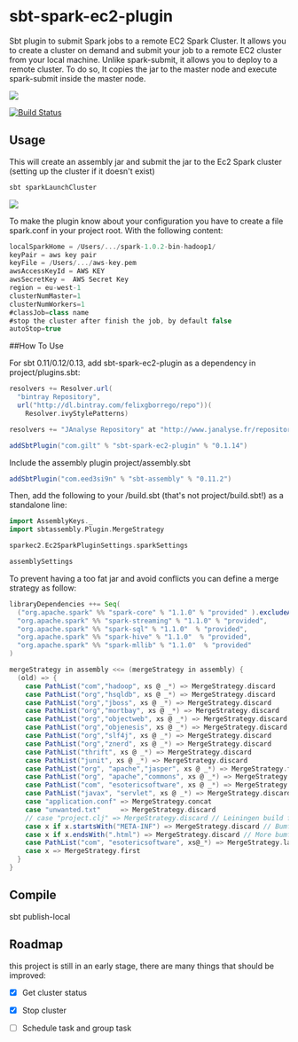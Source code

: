 sbt-spark-ec2-plugin
====================

Sbt plugin to submit Spark jobs to a remote EC2 Spark Cluster.
It allows you to create a cluster on demand and submit your job to a remote EC2 cluster from your local machine.
Unlike spark-submit, it allows you to deploy to a remote cluster. To do so, It copies the jar to the master node and 
execute spark-submit inside the master node.

![](https://raw2.github.com/felixgborrego/sbt-spark-ec2-plugin/master/docs/diagram.png)


[![Build Status](https://travis-ci.org/felixgborrego/lib-spark-manager.svg?branch=master)](https://travis-ci.org/felixgborrego/lib-spark-manager)

## Usage

This will create an assembly jar and submit the jar to the Ec2 Spark cluster (setting up the cluster if it doesn't exist)

```scala
sbt sparkLaunchCluster
```

![](https://raw2.github.com/felixgborrego/sbt-spark-ec2-plugin/master/docs/sbt-spark-ec2.gif)


To make the plugin know about your configuration you have to create a file spark.conf in your project root. With the 
following content:

```scala
localSparkHome = /Users/.../spark-1.0.2-bin-hadoop1/
keyPair = aws key pair
keyFile = /Users/.../aws-key.pem
awsAccessKeyId = AWS KEY
awsSecretKey =  AWS Secret Key
region = eu-west-1
clusterNumMaster=1
clusterNumWorkers=1
#classJob=class name
#stop the cluster after finish the job, by default false
autoStop=true
```




##How To Use

For sbt 0.11/0.12/0.13, add sbt-spark-ec2-plugin as a dependency in project/plugins.sbt:

```scala
resolvers += Resolver.url(
  "bintray Repository",
  url("http://dl.bintray.com/felixgborrego/repo"))(
    Resolver.ivyStylePatterns)

resolvers += "JAnalyse Repository" at "http://www.janalyse.fr/repository/"

addSbtPlugin("com.gilt" % "sbt-spark-ec2-plugin" % "0.1.14")
```


Include the assembly plugin project/assembly.sbt

```scala
addSbtPlugin("com.eed3si9n" % "sbt-assembly" % "0.11.2")
```


Then, add the following to your <project-root>/build.sbt (that's not project/build.sbt!) as a standalone line:

```scala
import AssemblyKeys._
import sbtassembly.Plugin.MergeStrategy

sparkec2.Ec2SparkPluginSettings.sparkSettings

assemblySettings
```

To prevent having a too fat jar and avoid conflicts you can define a merge strategy as follow:

```scala
libraryDependencies ++= Seq(
  ("org.apache.spark" %% "spark-core" % "1.1.0" % "provided" ).excludeAll(excludeMortbayJetty),
  "org.apache.spark" %% "spark-streaming" % "1.1.0" % "provided",
  "org.apache.spark" %% "spark-sql" % "1.1.0"  % "provided",
  "org.apache.spark" %% "spark-hive" % "1.1.0"  % "provided",
  "org.apache.spark" %% "spark-mllib" % "1.1.0"  % "provided"
)

mergeStrategy in assembly <<= (mergeStrategy in assembly) {
  (old) => {
    case PathList("com","hadoop", xs @ _*) => MergeStrategy.discard
    case PathList("org","hsqldb", xs @ _*) => MergeStrategy.discard
    case PathList("org","jboss", xs @ _*) => MergeStrategy.discard
    case PathList("org","mortbay", xs @ _*) => MergeStrategy.discard
    case PathList("org","objectweb", xs @ _*) => MergeStrategy.discard
    case PathList("org","objenesis", xs @ _*) => MergeStrategy.discard
    case PathList("org","slf4j", xs @ _*) => MergeStrategy.discard
    case PathList("org","znerd", xs @ _*) => MergeStrategy.discard
    case PathList("thrift", xs @ _*) => MergeStrategy.discard
    case PathList("junit", xs @ _*) => MergeStrategy.discard
    case PathList("org", "apache","jasper", xs @ _*) => MergeStrategy.first
    case PathList("org", "apache","commons", xs @ _*) => MergeStrategy.first
    case PathList("com", "esotericsoftware", xs @ _*) => MergeStrategy.first
    case PathList("javax", "servlet", xs @ _*) => MergeStrategy.discard
    case "application.conf" => MergeStrategy.concat
    case "unwanted.txt"     => MergeStrategy.discard
    // case "project.clj" => MergeStrategy.discard // Leiningen build files
    case x if x.startsWith("META-INF") => MergeStrategy.discard // Bumf
    case x if x.endsWith(".html") => MergeStrategy.discard // More bumf
    case PathList("com", "esotericsoftware", xs@_*) => MergeStrategy.last // For Log$Logger.class
    case x => MergeStrategy.first
  }
}
```

## Compile 

sbt publish-local

## Roadmap

this project is still in an early stage, there are many things that should be improved:

- [X] Get cluster status
- [X] Stop cluster
- [ ] Schedule task and group task





